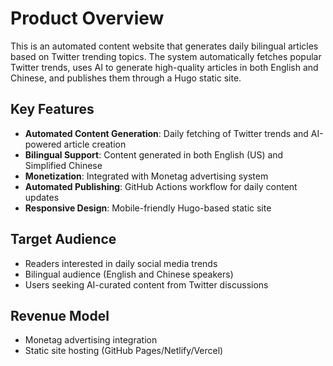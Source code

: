 # Product Overview

This is an automated content website that generates daily bilingual articles based on Twitter trending topics. The system automatically fetches popular Twitter trends, uses AI to generate high-quality articles in both English and Chinese, and publishes them through a Hugo static site.

## Key Features

- **Automated Content Generation**: Daily fetching of Twitter trends and AI-powered article creation
- **Bilingual Support**: Content generated in both English (US) and Simplified Chinese
- **Monetization**: Integrated with Monetag advertising system
- **Automated Publishing**: GitHub Actions workflow for daily content updates
- **Responsive Design**: Mobile-friendly Hugo-based static site

## Target Audience

- Readers interested in daily social media trends
- Bilingual audience (English and Chinese speakers)
- Users seeking AI-curated content from Twitter discussions

## Revenue Model

- Monetag advertising integration
- Static site hosting (GitHub Pages/Netlify/Vercel)